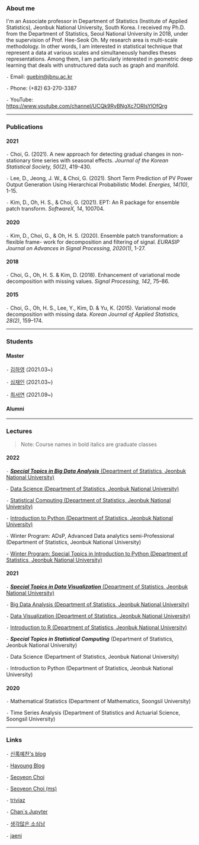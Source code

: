 
### About me

I'm an Associate professor in Department of Statistics (Institute of Applied Statistics), Jeonbuk National University, South Korea. I received my Ph.D. from the Department of Statistics, Seoul National University in 2018, under the supervision of Prof. Hee-Seok Oh. My research area is multi-scale methodology. In other words, I am interested in statistical technique that represent a data at various scales and simultaneously handles theses representations. Among them, I am particularly interested in geometric deep learning that deals with unstructured data such as graph and manifold.

`-` Email: guebin@jbnu.ac.kr

`-` Phone: (+82) 63-270-3387

`-` YouTube: https://www.youtube.com/channel/UCQk9RyBNgXc7ORIsYlOfQrg

--- 

### Publications

#### 2021 

`-` Choi, G. (2021). A new approach for detecting gradual changes in non-stationary time series with seasonal effects. *Journal of the Korean Statistical Society, 50(2)*, 419-430. 

`-` Lee, D., Jeong, J. W., & Choi, G. (2021). Short Term Prediction of PV Power Output Generation Using Hierarchical Probabilistic Model. *Energies, 14(10)*, 1-15.

`-` Kim, D., Oh, H. S., & Choi, G. (2021). EPT: An R package for ensemble patch transform. *SoftwareX, 14*, 100704.

#### 2020 

`-` Kim, D., Choi, G., & Oh, H. S. (2020). Ensemble patch transformation: a flexible frame- work for decomposition and filtering of signal. *EURASIP Journal on Advances in Signal Processing, 2020(1)*, 1-27.


#### 2018 
`-` Choi, G., Oh, H. S. & Kim, D. (2018). Enhancement of variational mode decomposition with missing values. *Signal Processing, 142*, 75–86.

#### 2015

`-` Choi, G., Oh, H. S., Lee, Y., Kim, D. & Yu, K. (2015). Variational mode decomposition with missing data. *Korean Journal of Applied Statistics, 28(2)*, 159–174.

---

### Students

#### Master 

`-` [김하영](https://github.com/kimha02) (2021.03~) 

`-` [심재인](https://simjaein.github.io/ji1598/) (2021.03~)

`-` [최서연](https://github.com/seoyeonc) (2021.09~) 

#### Alumni 

---

### Lectures

> Note: Course names in bold italics are graduate classes

#### 2022 

`-` [***Special Topics in Big Data Analysis*** (Department of Statistics, Jeonbuk National University)](https://guebin.github.io/STBDA2022/)

`-` [Data Science (Department of Statistics, Jeonbuk National University)](https://guebin.github.io/DS2022/)

`-` [Statistical Computing (Department of Statistics, Jeonbuk National University)](https://guebin.github.io/SC2022/)

`-` [Introduction to Python (Department of Statistics, Jeonbuk National University)](https://guebin.github.io/IP2022/)

`-` Winter Program: ADsP, Advanced Data analytics semi-Professional (Department of Statistics, Jeonbuk National University)

`-` [Winter Program: Special Topics in Introduction to Python (Department of Statistics, Jeonbuk National University)](https://guebin.github.io/IP2022WIN/)

#### 2021 

`-` [***Special Topics in Data Visualization*** (Department of Statistics, Jeonbuk National University)](https://guebin.github.io/STDV2021/)

`-` [Big Data Analysis (Department of Statistics, Jeonbuk National University)](https://guebin.github.io/BDA2021/)

`-` [Data Visualization (Department of Statistics, Jeonbuk National University)](https://guebin.github.io/DV2021/)

`-` [Introduction to R (Department of Statistics, Jeonbuk National University)](https://guebin.github.io/IR2021/)

`-` ***Special Topics in Statistical Computing*** (Department of Statistics, Jeonbuk National University) 

`-` Data Science (Department of Statistics, Jeonbuk National University) 

`-` Introduction to Python (Department of Statistics, Jeonbuk National University) 

#### 2020

`-` Mathematical Statistics (Department of Mathematics, Soongsil University) 

`-` Time Series Analysis (Department of Statistics and Actuarial Science, Soongsil University) 

---

### Links

`-` [신록예찬's blog](https://miruetoto.github.io/yechan/)

`-` [Hayoung Blog](https://kimha02.github.io/ham/) 

`-` [Seoyeon Choi](https://seoyeonc.github.io/chch/) 

`-` [Seoyeon Choi (ms)](https://seoyeonc.github.io/chch/) 

`-` [triviaz](http://triviaz.net/blog)

`-` [Chan`s Jupyter](https://goodboychan.github.io/) 

`-` [생각많은 소심남](https://talkingaboutme.tistory.com/)

`-` [jaeni](https://simjaein.github.io/ji1598/)


<!---
guebin/guebin is a ✨ special ✨ repository because its `README.md` (this file) appears on your GitHub profile.
You can click the Preview link to take a look at your changes.
--->
